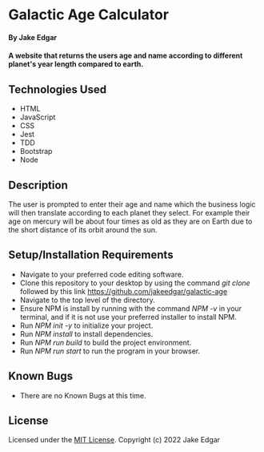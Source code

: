 # Galactic Age Calculator

#### By Jake Edgar

#### A website that returns the users age and name according to different planet's year length compared to earth. 

## Technologies Used

* HTML
* JavaScript
* CSS
* Jest
* TDD
* Bootstrap 
* Node

## Description

The user is prompted to enter their age and name which the business logic will then translate according to each planet they select. For example their age on mercury will be about four times as old as they are on Earth due to the short distance of its orbit around the sun. 

## Setup/Installation Requirements

* Navigate to your preferred code editing software. 
* Clone this repository to your desktop by using the command *git clone* followed by this link https://github.com/jakeedgar/galactic-age
* Navigate to the top level of the directory. 
* Ensure NPM is install by running with the command *NPM -v* in your terminal, and if it is not use your preferred installer to install NPM. 
* Run *NPM init -y* to initialize your project. 
* Run *NPM install* to install dependencies. 
* Run *NPM run build* to build the project environment. 
* Run *NPM run start* to run the program in your browser. 


## Known Bugs

* There are no Known Bugs at this time. 

## License

Licensed under the [MIT License](LICENSE).
Copyright (c) 2022 Jake Edgar